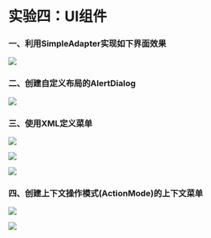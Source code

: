 # 实验四：UI组件

### 一、利用SimpleAdapter实现如下界面效果

![](https://github.com/Augustwuli/Lab4-AndroidWork/blob/master/image/p11.png)

### 二、创建自定义布局的AlertDialog

![](https://github.com/Augustwuli/Lab4-AndroidWork/blob/master/image/p21.png)

### 三、使用XML定义菜单

![](https://github.com/Augustwuli/Lab4-AndroidWork/blob/master/image/p31.png)



![](https://github.com/Augustwuli/Lab4-AndroidWork/blob/master/image/p32.png)



![](https://github.com/Augustwuli/Lab4-AndroidWork/blob/master/image/p33.png)

### 四、创建上下文操作模式(ActionMode)的上下文菜单

![](https://github.com/Augustwuli/Lab4-AndroidWork/blob/master/image/p41.png)

![](https://github.com/Augustwuli/Lab4-AndroidWork/blob/master/image/p42.png)

